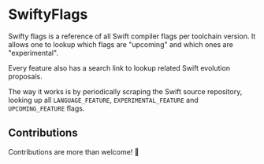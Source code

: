 # SwiftyFlags

Swifty flags is a reference of all Swift compiler flags per toolchain version. It allows one to lookup which flags are "upcoming" and which ones are "experimental".

Every feature also has a search link to lookup related Swift evolution proposals.

The way it works is by periodically scraping the Swift source repository, looking up all `LANGUAGE_FEATURE`, `EXPERIMENTAL_FEATURE` and `UPCOMING_FEATURE` flags.

## Contributions

Contributions are more than welcome! 🤗

